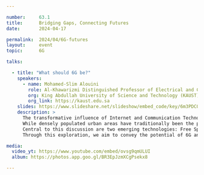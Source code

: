 ```yaml
---

number:     63.1
title:      Bridging Gaps, Connecting Futures
date:       2024-04-17

permalink:  2024/04/6G-futures
layout:     event
topic:      6G

talks:

  - title: "What should 6G be?"
    speakers:
      - name: Mohamed-Slim Alouini
        role: Al-Khawarizmi Distinguished Professor of Electrical and Computer Engineering
        org: King Abdullah University of Science and Technology (KAUST)
        org_link: https://kaust.edu.sa
    slides: https://www.slideshare.net/slideshow/embed_code/key/6m3PDCQecEd8Qy
    description: >
      The transformative influence of Internet and Communication Technology (ICT) has reshaped society, touching every aspect from the economy to healthcare. As the widespread deployment of 5G continues, there is an ongoing focus on the inception of the sixth generation (6G) of wireless communication systems (WCSs). Anticipated to shape the future of connectivity in the 2030s, 6G aims to deliver unparalleled communication services to meet the demands of hyper-connectivity.
      While densely populated urban areas have traditionally been the primary beneficiaries of WCS advancements, the vision for 6G transcends city limits. Aligned with the United Nations' sustainability goals for 2030, an important aspect of 6G endeavors to democratize the benefits of ICT, fostering global connectivity sustainably. This talk delves into this particular envisioned landscape of 6G, providing insights into the future of wireless communication and guiding research efforts toward sustainable, inclusive, and high-speed connectivity solutions for the future.
      Central to this discussion are two emerging technologies: Free Space Optics (FSO) and Non-Terrestrial Networks (NTN). These innovative solutions hold the promise of extending high-speed connectivity beyond urban hubs to underserved regions, fostering digital inclusivity, and contributing to the development of remote areas.
      Through this exploration, we aim to convey the potential of 6G and its role in shaping a connected, sustainable future for all.

media:
  video_yt: https://www.youtube.com/embed/ovsg9qmULUI
  album: https://photos.app.goo.gl/BR3EpJzmXCgPsekx8

---
```

